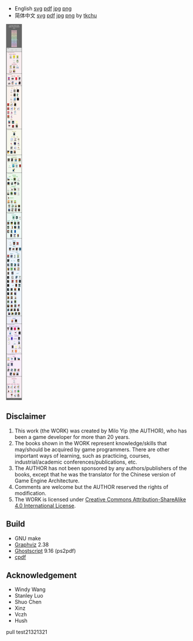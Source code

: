 * English [svg](https://miloyip.github.io/game-programmer/game-programmer.svg) [pdf](https://miloyip.github.io/game-programmer/game-programmer.pdf) [jpg](https://miloyip.github.io/game-programmer/game-programmer.jpg) [png](https://miloyip.github.io/game-programmer/game-programmer.png)
* 简体中文 [svg](https://miloyip.github.io/game-programmer/game-programmer-zh-cn.svg) [pdf](https://miloyip.github.io/game-programmer/game-programmer-zh-cn.pdf) [jpg](https://miloyip.github.io/game-programmer/game-programmer-zh-cn.jpg) [png](https://miloyip.github.io/game-programmer/game-programmer-zh-cn.png) by [tkchu](https://github.com/tkchu)

![ ](game-programmer.jpg)

## Disclaimer

1. This work (the WORK) was created by Milo Yip (the AUTHOR), who has been a game developer for more than 20 years.
2. The books shown in the WORK represent knowledge/skills that may/should be acquired by game programmers. There are other important ways of learning, such as practicing, courses, industrial/academic conferences/publications, etc.
3. The AUTHOR has not been sponsored by any authors/publishers of the books, except that he was the translator for the Chinese version of Game Engine Architecture.
4. Comments are welcome but the AUTHOR reserved the rights of modification.
5. The WORK is licensed under [Creative Commons Attribution-ShareAlike 4.0 International License](https://creativecommons.org/licenses/by-sa/4.0/).

## Build

* GNU make
* [Graphviz](http://www.graphviz.org) 2.38
* [Ghostscript](http://www.ghostscript.com/) 9.16 (ps2pdf)
* [cpdf](http://community.coherentpdf.com/)

## Acknowledgement

* Windy Wang
* Stanley Luo
* Shuo Chen
* Xinz
* Vczh
* Hush

pull test21321321
